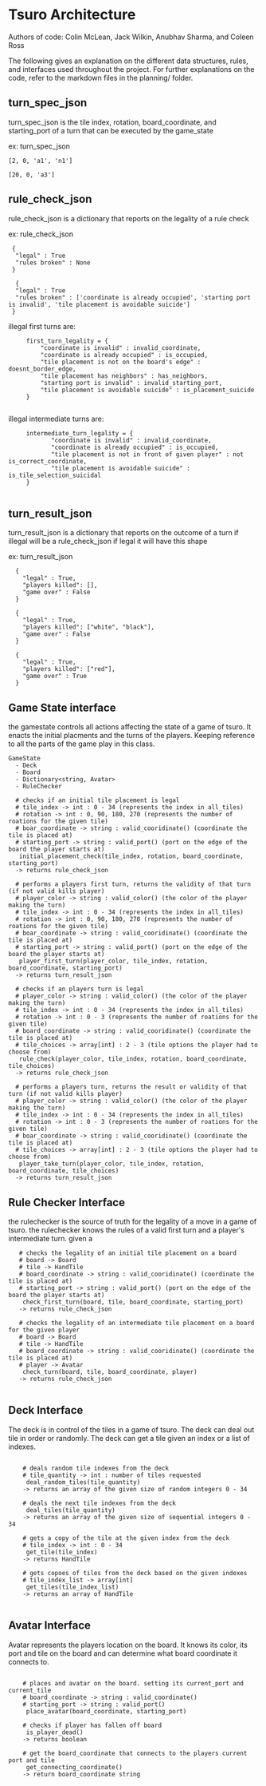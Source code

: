 # Tsuro Architecture 

Authors of code: Colin McLean, Jack Wilkin, Anubhav Sharma, and Coleen Ross

The following gives an explanation on the different data structures, rules, and interfaces used throughout the project.
For further explanations on the code, refer to the markdown files in the planning/ folder. 

## turn_spec_json
turn_spec_json is the tile index, rotation, board_coordinate, and starting_port of a turn that can be executed by the game_state

ex: turn_spec_json

```
[2, 0, 'a1', 'n1']

[20, 0, 'a3']

```

## rule_check_json
rule_check_json is a dictionary that reports on the legality of a rule check

ex: rule_check_json

```
 {
  "legal" : True
  "rules broken" : None
 }
 
  {
  "legal" : True
  "rules broken" : ['coordinate is already occupied', 'starting port is invalid', 'tile placement is avoidable suicide']
 }

```

illegal first turns are:

```
     first_turn_legality = { 
         "coordinate is invalid" : invalid_coordinate, 
         "coordinate is already occupied" : is_occupied, 
         "tile placement is not on the board's edge" : doesnt_border_edge,
         "tile placement has neighbors" : has_neighbors,
         "starting port is invalid" : invalid_starting_port,
         "tile placement is avoidable suicide" : is_placement_suicide
     }
     
```

illegal intermediate turns are:

```
     intermediate_turn_legality = { 
            "coordinate is invalid" : invalid_coordinate, 
            "coordinate is already occupied" : is_occupied, 
            "tile placement is not in front of given player" : not is_correct_coordinate,
            "tile placement is avoidable suicide" : is_tile_selection_suicidal
     }
     
```
## turn_result_json
turn_result_json is a dictionary that reports on the outcome of a turn
if illegal will be a rule_check_json
if legal it will have this shape

ex: turn_result_json

```
  {
    "legal" : True,  
    "players killed": [], 
    "game over" : False 
  }
  
  {
    "legal" : True,  
    "players killed": ["white", "black"], 
    "game over" : False 
  }
  
  {
    "legal" : True,  
    "players killed": ["red"], 
    "game over" : True 
  }

```
## Game State interface

the gamestate controls all actions affecting the state of a game of tsuro.
It enacts the initial placments and the turns of the players.
Keeping reference to all the parts of the game play in this class. 

```
GameState
  - Deck        
  - Board
  - Dictionary<string, Avatar>
  - RuleChecker
  
  # checks if an initial tile placement is legal
  # tile_index -> int : 0 - 34 (represents the index in all_tiles)
  # rotation -> int : 0, 90, 180, 270 (represents the number of roations for the given tile)
  # boar_coordinate -> string : valid_cooridinate() (coordinate the tile is placed at)
  # starting_port -> string : valid_port() (port on the edge of the board the player starts at)
   initial_placement_check(tile_index, rotation, board_coordinate, starting_port)
  -> returns rule_check_json
  
  # performs a players first turn, returns the validity of that turn (if not valid kills player)
  # player_color -> string : valid_color() (the color of the player making the turn)
  # tile_index -> int : 0 - 34 (represents the index in all_tiles)
  # rotation -> int : 0, 90, 180, 270 (represents the number of roations for the given tile)
  # boar_coordinate -> string : valid_cooridinate() (coordinate the tile is placed at)
  # starting_port -> string : valid_port() (port on the edge of the board the player starts at)
   player_first_turn(player_color, tile_index, rotation, board_coordinate, starting_port)
  -> returns turn_result_json
  
  # checks if an players turn is legal
  # player_color -> string : valid_color() (the color of the player making the turn)
  # tile_index -> int : 0 - 34 (represents the index in all_tiles)
  # rotation -> int : 0 - 3 (represents the number of roations for the given tile)
  # board_coordinate -> string : valid_cooridinate() (coordinate the tile is placed at)
  # tile_choices -> array[int] : 2 - 3 (tile options the player had to choose from)
   rule_check(player_color, tile_index, rotation, board_coordinate, tile_choices)
  -> returns rule_check_json
  
  # performs a players turn, returns the result or validity of that turn (if not valid kills player)
  # player_color -> string : valid_color() (the color of the player making the turn)
  # tile_index -> int : 0 - 34 (represents the index in all_tiles)
  # rotation -> int : 0 - 3 (represents the number of roations for the given tile)
  # boar_coordinate -> string : valid_cooridinate() (coordinate the tile is placed at)
  # tile_choices -> array[int] : 2 - 3 (tile options the player had to choose from)
   player_take_turn(player_color, tile_index, rotation, board_coordinate, tile_choices)
  -> returns turn_result_json
```

## Rule Checker Interface

the rulechecker is the source of truth for the legality of a move in a game of tsuro.
the rulechecker knows the rules of a valid first turn and a player's intermediate turn.
given a 

```
   # checks the legality of an initial tile placement on a board
   # board -> Board 
   # tile -> HandTile
   # board_coordinate -> string : valid_cooridinate() (coordinate the tile is placed at)
   # starting_port -> string : valid_port() (port on the edge of the board the player starts at)
    check_first_turn(board, tile, board_coordinate, starting_port)
   -> returns rule_check_json
   
   # checks the legality of an intermediate tile placement on a board for the given player
   # board -> Board 
   # tile -> HandTile
   # board_coordinate -> string : valid_cooridinate() (coordinate the tile is placed at)
   # player -> Avatar 
    check_turn(board, tile, board_coordinate, player)
   -> returns rule_check_json
   
```

## Deck Interface

The deck is in control of the tiles in a game of tsuro.
The deck can deal out tile in order or randomly.
The deck can get a tile given an index or a list of indexes. 

```

    # deals random tile indexes from the deck
    # tile_quantity -> int : number of tiles requested
     deal_random_tiles(tile_quantity)
    -> returns an array of the given size of random integers 0 - 34
    
    # deals the next tile indexes from the deck
     deal_tiles(tile_quantity)
    -> returns an array of the given size of sequential integers 0 - 34
    
    # gets a copy of the tile at the given index from the deck
    # tile_index -> int : 0 - 34
     get_tile(tile_index)
    -> returns HandTile
    
    # gets copoes of tiles from the deck based on the given indexes
    # tile_index_list -> array[int]
     get_tiles(tile_index_list)
    -> returns an array of HandTile
    
```

## Avatar Interface

Avatar represents the players location on the board. 
It knows its color, its port and tile on the board and can determine what board coordinate it connects to. 

```

    # places and avatar on the board. setting its current_port and current_tile 
    # board_coordinate -> string : valid_coordinate()
    # starting_port -> string : valid_port()
     place_avatar(board_coordinate, starting_port)
     
    # checks if player has fallen off board
     is_player_dead()
    -> returns boolean
    
    # get the board_coordinate that connects to the players current port and tile
     get_connecting_coordinate()
    -> return board_coordinate string 

```
